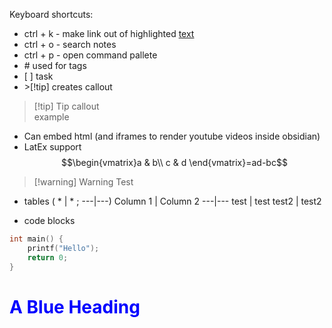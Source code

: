 
Keyboard shortcuts:
- ctrl + k - make link out of highlighted [text](https://www.google.com)
- ctrl + o - search notes
- ctrl + p - open command pallete
- \# used for tags
- \[ \] task
- \>[!tip] creates callout
>[!tip] Tip callout  
> example

- Can embed html (and iframes to render youtube videos inside obsidian)
- LatEx support 
$$\begin{vmatrix}a & b\\
c & d
\end{vmatrix}=ad-bc$$
>[!warning] Warning
Test

- tables ( \* \| \* ; \---|---)
Column 1 | Column 2
---|---
test | test
test2 | test2

- code blocks
```c++
int main() {
	printf("Hello");
	return 0;
}
```

<body>
	<h1 style="color:blue;">A Blue Heading</h1>
</body>


